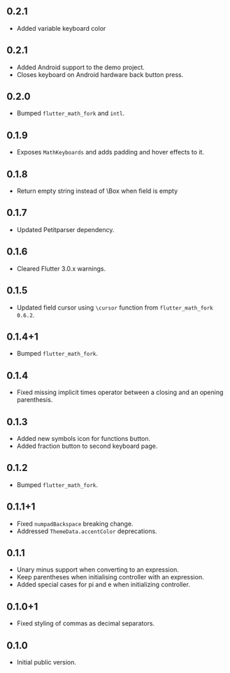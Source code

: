 
## 0.2.1

* Added variable keyboard color

## 0.2.1

* Added Android support to the demo project.
* Closes keyboard on Android hardware back button press.

## 0.2.0

* Bumped `flutter_math_fork` and `intl`.

## 0.1.9

* Exposes `MathKeyboards` and adds padding and hover effects to it.

## 0.1.8

* Return empty string instead of \\Box when field is empty

## 0.1.7

* Updated Petitparser dependency.

## 0.1.6

* Cleared Flutter 3.0.x warnings.

## 0.1.5

* Updated field cursor using `\cursor` function from `flutter_math_fork 0.6.2`.

## 0.1.4+1

* Bumped `flutter_math_fork`.

## 0.1.4

* Fixed missing implicit times operator between a closing and an opening parenthesis. 

## 0.1.3

* Added new symbols icon for functions button.
* Added fraction button to second keyboard page.

## 0.1.2

* Bumped `flutter_math_fork`.

## 0.1.1+1

* Fixed `numpadBackspace` breaking change.
* Addressed `ThemeData.accentColor` deprecations.

## 0.1.1

* Unary minus support when converting to an expression.
* Keep parentheses when initialising controller with an expression.
* Added special cases for pi and e when initializing controller.

## 0.1.0+1

* Fixed styling of commas as decimal separators.

## 0.1.0

* Initial public version.
